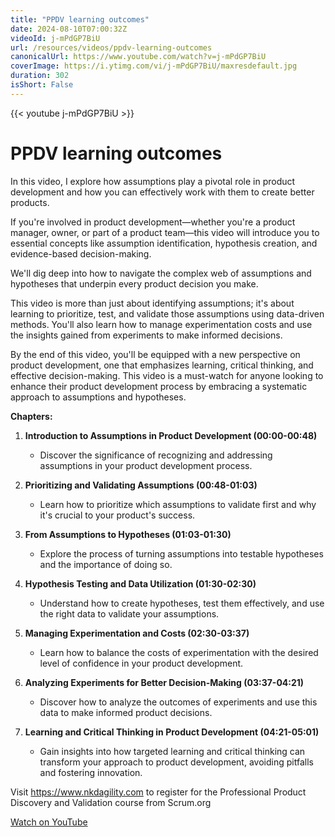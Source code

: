 ```yaml
---
title: "PPDV learning outcomes"
date: 2024-08-10T07:00:32Z
videoId: j-mPdGP7BiU
url: /resources/videos/ppdv-learning-outcomes
canonicalUrl: https://www.youtube.com/watch?v=j-mPdGP7BiU
coverImage: https://i.ytimg.com/vi/j-mPdGP7BiU/maxresdefault.jpg
duration: 302
isShort: False
---
```


{{< youtube j-mPdGP7BiU >}}

# PPDV learning outcomes

In this video, I explore how assumptions play a pivotal role in product development and how you can effectively work with them to create better products. 

If you're involved in product development—whether you're a product manager, owner, or part of a product team—this video will introduce you to essential concepts like assumption identification, hypothesis creation, and evidence-based decision-making. 

We'll dig deep into how to navigate the complex web of assumptions and hypotheses that underpin every product decision you make.

This video is more than just about identifying assumptions; it's about learning to prioritize, test, and validate those assumptions using data-driven methods. You'll also learn how to manage experimentation costs and use the insights gained from experiments to make informed decisions. 

By the end of this video, you'll be equipped with a new perspective on product development, one that emphasizes learning, critical thinking, and effective decision-making. This video is a must-watch for anyone looking to enhance their product development process by embracing a systematic approach to assumptions and hypotheses.

**Chapters:**

1. **Introduction to Assumptions in Product Development (00:00-00:48)**
   - Discover the significance of recognizing and addressing assumptions in your product development process.

2. **Prioritizing and Validating Assumptions (00:48-01:03)**
   - Learn how to prioritize which assumptions to validate first and why it's crucial to your product's success.

3. **From Assumptions to Hypotheses (01:03-01:30)**
   - Explore the process of turning assumptions into testable hypotheses and the importance of doing so.

4. **Hypothesis Testing and Data Utilization (01:30-02:30)**
   - Understand how to create hypotheses, test them effectively, and use the right data to validate your assumptions.

5. **Managing Experimentation and Costs (02:30-03:37)**
   - Learn how to balance the costs of experimentation with the desired level of confidence in your product development.

6. **Analyzing Experiments for Better Decision-Making (03:37-04:21)**
   - Discover how to analyze the outcomes of experiments and use this data to make informed product decisions.

7. **Learning and Critical Thinking in Product Development (04:21-05:01)**
   - Gain insights into how targeted learning and critical thinking can transform your approach to product development, avoiding pitfalls and fostering innovation.

Visit https://www.nkdagility.com to register for the Professional Product Discovery and Validation course from Scrum.org

[Watch on YouTube](https://www.youtube.com/watch?v=j-mPdGP7BiU)
